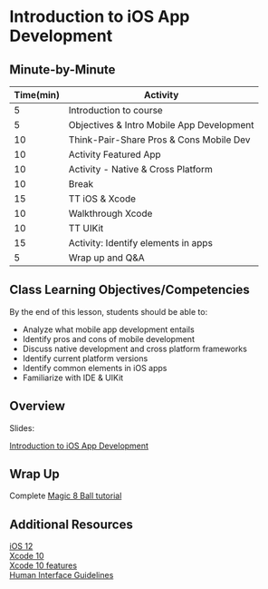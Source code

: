 # Introduction to iOS App Development

## Minute-by-Minute

| **Time(min)** | **Activity**                              |
| ------------- | ------------------------------------------|
| 5             | Introduction to course                    |
| 5             | Objectives & Intro Mobile App Development |
| 10            | Think-Pair-Share Pros & Cons Mobile Dev   |
| 10            | Activity Featured App                     |
| 10            | Activity - Native & Cross Platform        |
| 10            | Break                                     |
| 15            | TT iOS & Xcode                            |
| 10            | Walkthrough Xcode                         |
| 10            | TT UIKit                                  |
| 15            | Activity: Identify elements in apps       |
| 5             | Wrap up and Q&A                           |

## Class Learning Objectives/Competencies

By the end of this lesson, students should be able to:

- Analyze what mobile app development entails
- Identify pros and cons of mobile development
- Discuss native development and cross platform frameworks
- Identify current platform versions
- Identify common elements in iOS apps
- Familiarize with IDE & UIKit

## Overview

Slides:

[Introduction to iOS App Development](https://docs.google.com/presentation/d/1U0K65MGwAeD9m8TiNnXustSiM-cVK-_y-Frvi3jXQTA/edit?usp=sharing)

## Wrap Up

Complete [Magic 8 Ball tutorial](https://www.makeschool.com/academy/track/learn-how-to-build-apps--magic-8-ball)

## Additional Resources

[iOS 12](https://www.apple.com/ios/ios-12/)<br>
[Xcode 10](https://developer.apple.com/xcode/)<br>
[Xcode 10 features](https://www.youtube.com/watch?v=RwO5HKuqLEg)<br>
[Human Interface Guidelines](https://developer.apple.com/design/human-interface-guidelines/ios/overview/interface-essentials/)
